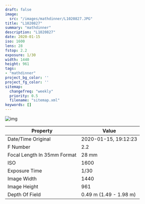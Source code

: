 ```yaml
---
draft: false
image:
  src: "/images/mathdinner/L1020827.JPG"
title: "L1020827"
summary: "mathdinner"
description: "L1020827"
date: 2020-01-15
iso: 1600
lens: 28
fstop: 2.2
exposure: 1/30
width: 1440
height: 961
tags:
- "mathdinner"
project_bg_color: ''
project_fg_color: ''
sitemap:
  changefreq: "weekly"
  priority: 0.5
  filename: "sitemap.xml"
keywords: []
---
```


![img](/images/mathdinner/L1020827.JPG)


Property | Value
---------|------
Date/Time Original              | 2020-01-15, 19:12:23
F Number                        | 2.2
Focal Length In 35mm Format     | 28 mm
ISO                             | 1600
Exposure Time                   | 1/30
Image Width                     | 1440
Image Height                    | 961
Depth Of Field                  | 0.49 m (1.49 - 1.98 m)
